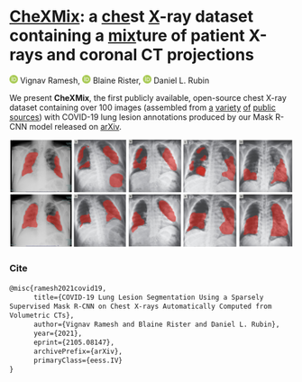 # [CheXMix](https://rvignav.github.io/covid19-cxr-seg/): a [che]()st [X]()-ray dataset containing a [mix]()ture of patient X-rays and coronal CT projections

<a href="https://orcid.org/0000-0002-6521-7898"><img height="15" src="https://github.com/rvignav/CT2Xray/blob/master/docs/orcid.png"></a>&nbsp;Vignav Ramesh, <a href="https://orcid.org/0000-0002-4490-0444"><img height="15" src="https://github.com/rvignav/CT2Xray/blob/master/docs/orcid.png"></a>&nbsp;Blaine Rister, <a href="https://orcid.org/0000-0001-5057-4369"><img height="15" src="https://github.com/rvignav/CT2Xray/blob/master/docs/orcid.png"></a>&nbsp;Daniel L. Rubin

We present **CheXMix**, the first publicly available, open-source chest X-ray dataset containing over 100 images (assembled from [a](https://coronacases.org/) [variety](https://radiopaedia.org/) [of](https://zenodo.org/record/3757476#.Yq1KpuzML8E) [public](https://arxiv.org/abs/2005.06465) [sources](https://covid-segmentation.grand-challenge.org/Data/)) with COVID-19 lung lesion annotations produced by our Mask R-CNN model released on [arXiv](https://arxiv.org/abs/2105.08147).

![Header](https://github.com/rvignav/CT2Xray/blob/master/docs/header-2.png)

### Cite
```
@misc{ramesh2021covid19,
      title={COVID-19 Lung Lesion Segmentation Using a Sparsely Supervised Mask R-CNN on Chest X-rays Automatically Computed from Volumetric CTs}, 
      author={Vignav Ramesh and Blaine Rister and Daniel L. Rubin},
      year={2021},
      eprint={2105.08147},
      archivePrefix={arXiv},
      primaryClass={eess.IV}
}
```
